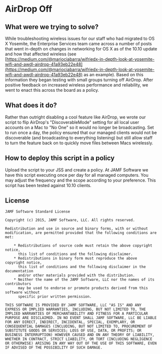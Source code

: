 # AirDrop Off

## What were we trying to solve?

While troubleshooting wireless issues for our staff who had migrated to OS X Yosemite, the Enterprise Services team came across a number of posts that went in-depth on changes in networking for OS X as of the 10.10 update and how that affected wireless (see [https://medium.com/@mariociabarra/wifriedx-in-depth-look-at-yosemite-wifi-and-awdl-airdrop-41a93eb22e48](https://medium.com/@mariociabarra/wifriedx-in-depth-look-at-yosemite-wifi-and-awdl-airdrop-41a93eb22e48) as an example). Based on this information they began testing with small groups turning off AirDrop. After positive feedback on increased wireless performance and reliability, we went to enact this across the board as a policy.

## What does it do?

Rather than outright disabling a cool feature like AirDrop, we wrote our script to flip AirDrop's "DiscoverableMode" setting for all local user accounts on a Mac to "No One" so it would no longer be broadcasting. Set to run once a day, the policy ensured that our managed clients would not be discoverable (and broadcasting to everything listening) but still allow staff to turn the feature back on to quickly move files between Macs wirelessly.

## How to deploy this script in a policy

Upload the script to your JSS and create a policy. At JAMF Software we have this script executing once per day for all managed computers. You may adjust the frequency and the scope according to your preference. This script has been tested against 10.10 clients.

## License

```
JAMF Software Standard License

Copyright (c) 2015, JAMF Software, LLC. All rights reserved.

Redistribution and use in source and binary forms, with or without modification, are permitted provided that the following conditions are met:

    * Redistributions of source code must retain the above copyright notice,
      this list of conditions and the following disclaimer.
    * Redistributions in binary form must reproduce the above copyright notice,
      this list of conditions and the following disclaimer in the documentation
      and/or other materials provided with the distribution.
    * Neither the name of the JAMF Software, LLC nor the names of its contributors
      may be used to endorse or promote products derived from this software without
      specific prior written permission.

THIS SOFTWARE IS PROVIDED BY JAMF SOFTWARE, LLC "AS IS" AND ANY EXPRESS OR IMPLIED WARRANTIES, INCLUDING, BUT NOT LIMITED TO, THE IMPLIED WARRANTIES OF MERCHANTABILITY AND FITNESS FOR A PARTICULAR PURPOSE ARE DISCLAIMED. IN NO EVENT SHALL JAMF SOFTWARE, LLC BE LIABLE FOR ANY DIRECT, INDIRECT, INCIDENTAL, SPECIAL, EXEMPLARY, OR CONSEQUENTIAL DAMAGES (INCLUDING, BUT NOT LIMITED TO, PROCUREMENT OF SUBSTITUTE GOODS OR SERVICES; LOSS OF USE, DATA, OR PROFITS; OR BUSINESS INTERRUPTION) HOWEVER CAUSED AND ON ANY THEORY OF LIABILITY, WHETHER IN CONTRACT, STRICT LIABILITY, OR TORT (INCLUDING NEGLIGENCE OR OTHERWISE) ARISING IN ANY WAY OUT OF THE USE OF THIS SOFTWARE, EVEN IF ADVISED OF THE POSSIBILITY OF SUCH DAMAGE.
```
